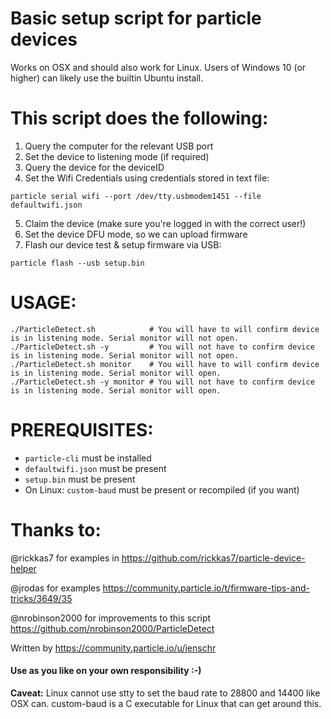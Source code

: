 # Basic setup script for particle devices
Works on OSX and should also work for Linux.
Users of Windows 10 (or higher) can likely use the builtin Ubuntu install.

# This script does the following:
1. Query the computer for the relevant USB port
2. Set the device to listening mode (if required)
3. Query the device for the deviceID
4. Set the Wifi Credentials using credentials stored in text file:

```
particle serial wifi --port /dev/tty.usbmodem1451 --file defaultwifi.json
```

5. Claim the device (make sure you're logged in with the correct user!)
6. Set the device DFU mode, so we can upload firmware
7. Flash our device test & setup firmware via USB:

```
particle flash --usb setup.bin
```

# USAGE:

```
./ParticleDetect.sh            # You will have to will confirm device is in listening mode. Serial monitor will not open.
./ParticleDetect.sh -y         # You will not have to confirm device is in listening mode. Serial monitor will not open.
./ParticleDetect.sh monitor    # You will have to will confirm device is in listening mode. Serial monitor will open.
./ParticleDetect.sh -y monitor # You will not have to confirm device is in listening mode. Serial monitor will open.
```

# PREREQUISITES:
- `particle-cli` must be installed
- `defaultwifi.json` must be present
- `setup.bin` must be present
- On Linux: `custom-baud` must be present or recompiled (if you want)

# Thanks to:
@rickkas7 for examples in https://github.com/rickkas7/particle-device-helper

@jrodas for examples https://community.particle.io/t/firmware-tips-and-tricks/3649/35

@nrobinson2000 for improvements to this script https://github.com/nrobinson2000/ParticleDetect

Written by https://community.particle.io/u/jenschr

#### Use as you like on your own responsibility :-)

**Caveat:** Linux cannot use stty to set the baud rate to 28800 and 14400 like OSX can. custom-baud is a C executable for Linux that can get around this.
